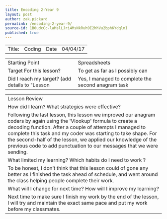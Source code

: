 ```yaml
---
title: Encoding 2-Year 9
layout: post
author: zak.pickard
permalink: /encoding-2-year-9/
source-id: 1B0udcCc-laMslLJri4MsNkRuh9I2hhVu2bphKYdqlmI
published: true
---
```

<table>
  <tr>
    <td>Title:</td>
    <td>Coding</td>
    <td>Date</td>
    <td>04/04/17</td>
  </tr>
</table>


<table>
  <tr>
    <td>Starting Point</td>
    <td>Spreadsheets </td>
  </tr>
  <tr>
    <td>Target For this lesson?</td>
    <td>To get as far as I possibly can</td>
  </tr>
  <tr>
    <td>Did I reach my target? 
(add details to "Lesson </td>
    <td>Yes, I managed to complete the second anagram task</td>
  </tr>
</table>


<table>
  <tr>
    <td>Lesson Review</td>
  </tr>
  <tr>
    <td>How did I learn? What strategies were effective?</td>
  </tr>
  <tr>
    <td>Following the last lesson, this lesson we improved our anagram coders by again using the 'Vlookup' formula to create a decoding function. After a couple of attempts I managed to complete this task and my coder was starting to take shape. For the second-half of the lesson, we applied our knowledge of the previous code to add punctuation to our messages that we were sending. </td>
  </tr>
  <tr>
    <td>What limited my learning? Which habits do I need to work ?</td>
  </tr>
  <tr>
    <td>To be honest, I don’t think that this lesson could of gone any better as I finished the task ahead of schedule, and went around the class helping people complete their work.</td>
  </tr>
  <tr>
    <td>What will I change for next time? How will I improve my learning?</td>
  </tr>
  <tr>
    <td>Next time to make sure I finish my work by the end of the lesson, I will try and maintain the exact same pace and put my work before my classmates.</td>
  </tr>
</table>


